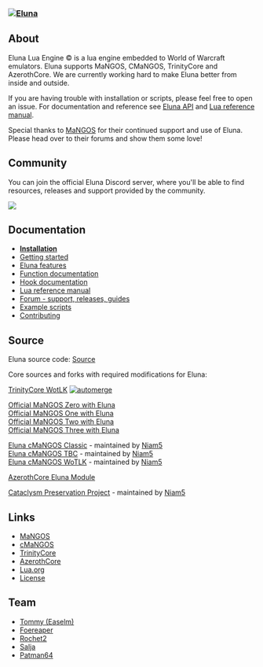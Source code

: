 ### [![Eluna](docs/Eluna.png)](https://github.com/ElunaLuaEngine/Eluna)

## About

Eluna Lua Engine &copy; is a lua engine embedded to World of Warcraft emulators. Eluna supports MaNGOS, CMaNGOS, TrinityCore and AzerothCore.
We are currently working hard to make Eluna better from inside and outside.  

If you are having trouble with installation or scripts, please feel free to open an issue.
For documentation and reference see [Eluna API](http://elunaluaengine.github.io/) and [Lua reference manual](http://www.lua.org/manual/5.2/).

Special thanks to [MaNGOS](http://getmangos.eu/) for their continued support and use of Eluna. Please head over to their forums and show them some love!

## Community

You can join the official Eluna Discord server, where you'll be able to find resources, releases and support provided by the community.

<a href="https://discord.gg/bjkCVWqqfX">
    <img src="https://img.shields.io/badge/discord-join-7289DA.svg?logo=discord&longCache=true&style=flat" />
</a>

## Documentation

* [__Installation__](https://github.com/ElunaLuaEngine/Eluna/blob/master/docs/INSTALL.md)
* [Getting started](https://github.com/ElunaLuaEngine/Eluna/blob/master/docs/USAGE.md)
* [Eluna features](https://github.com/ElunaLuaEngine/Eluna/blob/master/docs/IMPL_DETAILS.md)
* [Function documentation](http://elunaluaengine.github.io/)
* [Hook documentation](https://github.com/ElunaLuaEngine/Eluna/blob/master/Hooks.h)
* [Lua reference manual](http://www.lua.org/manual/5.2/)
* [Forum - support, releases, guides](https://www.getmangos.eu/forums/forum/119-eluna-central/)
* [Example scripts](https://github.com/ElunaLuaEngine/Scripts)
* [Contributing](https://github.com/ElunaLuaEngine/Eluna/blob/master/docs/CONTRIBUTING.md)

## Source
Eluna source code: [Source](https://github.com/ElunaLuaEngine/Eluna)

Core sources and forks with required modifications for Eluna:

[TrinityCore WotLK](https://github.com/ElunaLuaEngine/ElunaTrinityWotlk) [![automerge](https://github.com/ElunaLuaEngine/ElunaTrinityWotlk/actions/workflows/auto-merge.yml/badge.svg)](https://github.com/ElunaLuaEngine/ElunaTrinityWotlk/actions/workflows/auto-merge.yml)

[Official MaNGOS Zero with Eluna](https://github.com/mangoszero/server)  
[Official MaNGOS One with Eluna](https://github.com/mangosone/server)  
[Official MaNGOS Two with Eluna](https://github.com/mangostwo/server)  
[Official MaNGOS Three with Eluna](https://github.com/mangosthree/server)  

[Eluna cMaNGOS Classic](https://github.com/Niam5/Eluna-CMaNGOS-Classic) - maintained by [Niam5](https://github.com/Niam5)  
[Eluna cMaNGOS TBC](https://github.com/Niam5/Eluna-CMaNGOS-TBC) - maintained by [Niam5](https://github.com/Niam5)  
[Eluna cMaNGOS WoTLK](https://github.com/Niam5/Eluna-CMaNGOS-WotLK) - maintained by [Niam5](https://github.com/Niam5)  

[AzerothCore Eluna Module](https://github.com/azerothcore/mod-eluna)

[Cataclysm Preservation Project](https://github.com/Niam5/ElunaCataPreservation) - maintained by [Niam5](https://github.com/Niam5)

## Links

* [MaNGOS](http://getmangos.eu/)
* [cMaNGOS](http://cmangos.net/)
* [TrinityCore](http://www.trinitycore.org/)
* [AzerothCore](http://www.azerothcore.org/)
* [Lua.org](http://www.lua.org/)
* [License](https://github.com/ElunaLuaEngine/Eluna/blob/master/docs/LICENSE.md)

## Team

* [Tommy (Easelm)](https://github.com/Easelm)
* [Foereaper](https://github.com/Foereaper)
* [Rochet2](https://github.com/Rochet2)
* [Salja](https://github.com/Salja)
* [Patman64](https://github.com/Patman64)
